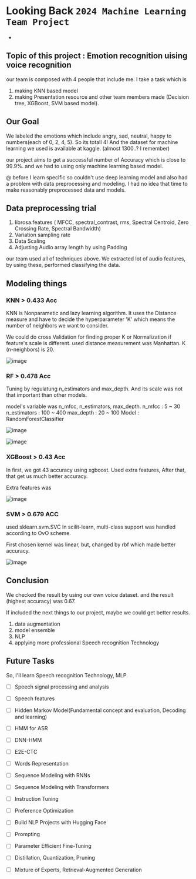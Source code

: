 # Looking Back `2024 Machine Learning Team Project`

-

## Topic of this project :  Emotion recognition uising voice recognition
our team is composed with 4 people that include me.
I take a task which is 
1. making KNN based model
2. making Presentation resource
and other team members made (Decision tree, XGBoost, SVM based model).

## Our Goal
We labeled the emotions which include angry, sad, neutral, happy to numbers(each of 0, 2, 4, 5). So its totall 4!
And the dataset for machine learning we used is available at kaggle. (almost 1300..? I remember)

our project aims to get a successful number of Accuracy which is close to 99.9%.
and we had to using only machine learning based model.

@ before I learn specific
so couldn't use deep learning model and also had a problem with data preprocessing and modeling.
I had no idea that time to make reasonably preprocessed data and models.

## Data preprocessing trial
1. librosa.features ( MFCC, spectral_contrast, rms, Spectral Centroid, Zero Crossing Rate, Spectral Bandwidth)
2. Variation sampling rate
3. Data Scaling
4. Adjusting Audio array length by using Padding

our team used all of techniques above.
We extracted lot of audio features, by using these, performed classifying the data.

## Modeling things

### KNN > 0.433 Acc
KNN is Nonparametic and lazy learning algorithm.
It uses the Distance measure and have to decide the hyperparameter 'K' which means the number of neighbors we want to consider.

We could do cross Validation for finding proper K or Normalization if feature's scale is different.
used distance measurement was Manhattan.
K (n-neighbors) is 20.

![image](https://github.com/user-attachments/assets/2dc3620e-93bb-4d90-9c72-b3b711e19b36)

### RF > 0.478 Acc
Tuning by regulatung n_estimators and max_depth.
And its scale was not that important than other models.

model's variable was n_mfcc, n_estimators, max_depth.
n_mfcc : 5 ~ 30
n_estimators : 100 ~ 400
max_depth : 20 ~ 100
Model : RandomForestClassifier

![image](https://github.com/user-attachments/assets/b36b08f4-9c39-4cc0-9af4-40bec97338d9)

![image](https://github.com/user-attachments/assets/0c96211e-3f26-40cb-b402-e72f20c01fc7)

### XGBoost > 0.43 Acc
In first, we got 43 accuracy using xgboost.
Used extra features, After that, that get us much better accuracy.

Extra features was

![image](https://github.com/user-attachments/assets/7ffa47ea-7963-4919-bf49-c83564f2f761)

### SVM > 0.679 ACC
used sklearn.svm.SVC
In scilit-learn, multi-class support was handled according to OvO scheme.

First chosen kernel was linear, but, changed by rbf which made better accuracy.

![image](https://github.com/user-attachments/assets/67f1ddcc-1272-4428-9fc9-fbb741faff89)

## Conclusion
We checked the result by using our own voice dataset.
and the result (highest accuracy) was 0.67.

If included the next things to our project, maybe we could get better results.

1. data augmentation
2. model ensemble
3. NLP
4. applying more professional Speech recognition Technology

## Future Tasks
So, I'll learn Speech recognition Technology, MLP. 

- [ ]  Speech signal processing and analysis
- [ ]  Speech features
- [ ]  Hidden Markov Model(Fundamental concept and evaluation, Decoding and learning)
- [ ]  HMM for ASR
- [ ]  DNN-HMM
- [ ]  E2E-CTC

- [ ]  Words Representation
- [ ]  Sequence Modeling with RNNs
- [ ]  Sequence Modeling with Transformers
- [ ]  Instruction Tuning
- [ ]  Preference Optimization
- [ ]  Build NLP Projects with Hugging Face
- [ ]  Prompting
- [ ]  Parameter Efficient Fine-Tuning
- [ ]  Distillation, Quantization, Pruning
- [ ]  Mixture of Experts, Retrieval-Augmented Generation
